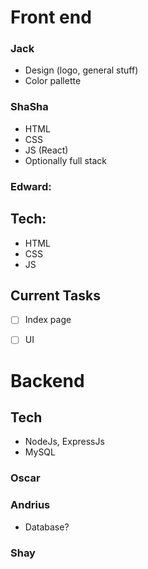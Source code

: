 # Front end 
### Jack
 - Design (logo, general stuff)
 - Color pallette


### ShaSha
 - HTML 
 - CSS 
 - JS (React) 
 - Optionally full stack
  

### Edward:


## Tech: 
- HTML
- CSS
- JS
  
## Current Tasks
- [ ] Index page 
- [ ] UI 



# Backend
## Tech 
 - NodeJs, ExpressJs 
 - MySQL

### Oscar

### Andrius
 - Database?

### Shay
